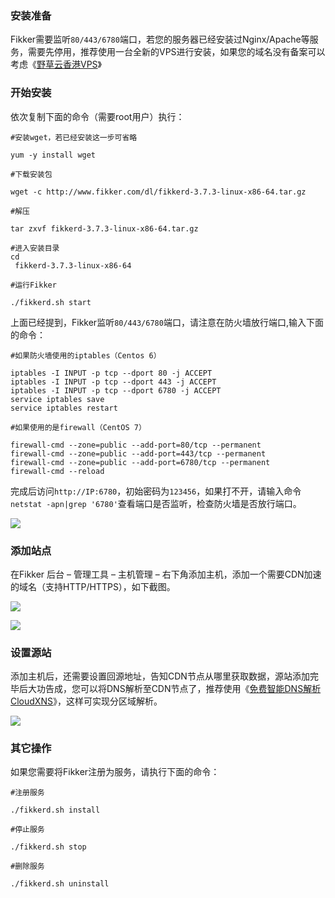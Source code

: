 ### 安装准备

Fikker需要监听`80/443/6780`端口，若您的服务器已经安装过Nginx/Apache等服务，需要先停用，推荐使用一台全新的VPS进行安装，如果您的域名没有备案可以考虑《[野草云香港VPS](https://www.xiaoz.me/archives/8394)》

### 开始安装

依次复制下面的命令（需要root用户）执行：

```
#安装wget，若已经安装这一步可省略

yum -y install wget 

#下载安装包

wget -c http://www.fikker.com/dl/fikkerd-3.7.3-linux-x86-64.tar.gz

#解压

tar zxvf fikkerd-3.7.3-linux-x86-64.tar.gz

#进入安装目录
cd
 fikkerd-3.7.3-linux-x86-64

#运行Fikker

./fikkerd.sh start
```

上面已经提到，Fikker监听`80/443/6780`端口，请注意在防火墙放行端口,输入下面的命令：

```
#如果防火墙使用的iptables（Centos 6）

iptables -I INPUT -p tcp --dport 80 -j ACCEPT
iptables -I INPUT -p tcp --dport 443 -j ACCEPT
iptables -I INPUT -p tcp --dport 6780 -j ACCEPT
service iptables save
service iptables restart

#如果使用的是firewall（CentOS 7）

firewall-cmd --zone=public --add-port=80/tcp --permanent 
firewall-cmd --zone=public --add-port=443/tcp --permanent 
firewall-cmd --zone=public --add-port=6780/tcp --permanent 
firewall-cmd --reload
```

完成后访问`http://IP:6780`，初始密码为`123456`，如果打不开，请输入命令`netstat -apn|grep '6780'`查看端口是否监听，检查防火墙是否放行端口。

![](https://cdn.xiaoz.me/wp-content/uploads/2017/06/fikker-login.png)

### 添加站点

在Fikker 后台 – 管理工具 – 主机管理 – 右下角添加主机，添加一个需要CDN加速的域名（支持HTTP/HTTPS），如下截图。

![](https://cdn.xiaoz.me/wp-content/uploads/2017/06/fikker_add.png)

![](https://cdn.xiaoz.me/wp-content/uploads/2017/06/add_xiaoz.png)

### 设置源站

添加主机后，还需要设置回源地址，告知CDN节点从哪里获取数据，源站添加完毕后大功告成，您可以将DNS解析至CDN节点了，推荐使用《[免费智能DNS解析CloudXNS](https://www.xiaoz.me/archives/6569)》，这样可实现分区域解析。

![](https://cdn.xiaoz.me/wp-content/uploads/2017/06/add_yuan.png)

### 其它操作

如果您需要将Fikker注册为服务，请执行下面的命令：

```
#注册服务

./fikkerd.sh install

#停止服务

./fikkerd.sh stop

#删除服务

./fikkerd.sh uninstall
```



